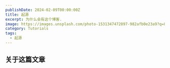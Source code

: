 ```yaml
---
publishDate: 2024-02-09T00:00:00Z
title: 起源
excerpt: 为什么会有这个博客.
image: https://images.unsplash.com/photo-1531347472897-982afb0e23a9?q=80&w=2835&auto=format&fit=crop&ixlib=rb-4.0.3&ixid=M3wxMjA3fDB8MHxwaG90by1wYWdlfHx8fGVufDB8fHx8fA%3D%3D
category: Tutorials
tags:
  - 起源
---
```



## 关于这篇文章


